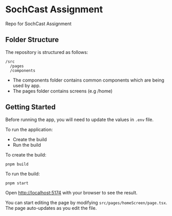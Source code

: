 # SochCast Assignment

Repo for SochCast Assignment

## Folder Structure

The repository is structured as follows:

```
/src
  /pages
  /components
```

- The components folder contains common components which are being used by app.
- The pages folder contains screens (e.g /home)

## Getting Started

Before running the app, you will need to update the values in `.env` file.

To run the application:

- Create the build
- Run the build

To create the build:

```
pnpm build
```

To run the build:

```
pnpm start
```

Open [http://localhost:5174](http://localhost:5174) with your browser to see the result.

You can start editing the page by modifying `src/pages/homeScreen/page.tsx`. The page auto-updates as you edit the file.
